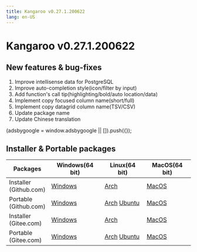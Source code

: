 ```yaml
---
title: Kangaroo v0.27.1.200622
lang: en-US
---
```


# Kangaroo v0.27.1.200622

## New features & bug-fixes
1. Improve intellisense data for PostgreSQL
2. Improve auto-completion style(icon/filter by input)
3. Add function's call tip(highlighting/bold/auto location/data)
4. Implement copy focused column name(short/full)
5. Implement copy datagrid column name(TSV/CSV)
6. Update package name
7. Update Chinese translation

<div>
    <script2 type="text/javascript" async="true" src="https://pagead2.googlesyndication.com/pagead/js/adsbygoogle.js" />
    <ins class="adsbygoogle"
        style="display:block; text-align:center;"
        data-ad-layout="in-article"
        data-ad-format="fluid"
        data-ad-client="ca-pub-3975819313740938"
        data-ad-slot="6760827895"></ins>
    <script2 type="text/javascript">
        (adsbygoogle = window.adsbygoogle || []).push({});
    </script2>
</div>


## Installer & Portable packages <Badge text="link expired" type="warning"/>

| Packages        | Windows(64 bit) | Linux(64 bit)   | MacOS(64 bit)   |
|-----------------|-----------------|-----------------|-----------------|
| Installer<br/>(Github.com) | [Windows](https://github.com/dbkangaroo/kangaroo/releases/download/v0.27.1.200622/kangaroo-0.27.1.200622-AMD64.exe) | [Arch](https://github.com/dbkangaroo/kangaroo/releases/download/v0.27.1.200622/kangaroo-0.27.1.200622-1-x86_64.pkg.tar.xz) | [MacOS](https://github.com/dbkangaroo/kangaroo/releases/download/v0.27.1.200622/kangaroo-0.27.1.200622-macos.dmg) |
| Portable<br/>(Github.com)  | [Windows](https://github.com/dbkangaroo/kangaroo/releases/download/v0.27.1.200622/kangaroo-0.27.1.200622-AMD64.7z) | [Arch](https://github.com/dbkangaroo/kangaroo/releases/download/v0.27.1.200622/kangaroo-0.27.1.200622-arch.tar.gz) [Ubuntu](https://github.com/dbkangaroo/kangaroo/releases/download/v0.27.1.200622/kangaroo-0.27.1.200622-ubuntu.tar.gz) | [MacOS](https://github.com/dbkangaroo/kangaroo/releases/download/v0.27.1.200622/kangaroo-0.27.1.200622-macos.tar.gz) |
| Installer<br/>(Gitee.com) | [Windows](https://gitee.com/dbkangaroo/kangaroo/attach_files/419723/download) | [Arch](https://gitee.com/dbkangaroo/kangaroo/attach_files/419721/download) | [MacOS](https://gitee.com/dbkangaroo/kangaroo/attach_files/419725/download) |
| Portable<br/>(Gitee.com)  | [Windows](https://gitee.com/dbkangaroo/kangaroo/attach_files/419722/download) | [Arch](https://gitee.com/dbkangaroo/kangaroo/attach_files/419724/download) [Ubuntu](https://gitee.com/dbkangaroo/kangaroo/attach_files/419720/download) | [MacOS](https://gitee.com/dbkangaroo/kangaroo/attach_files/419719/download) |